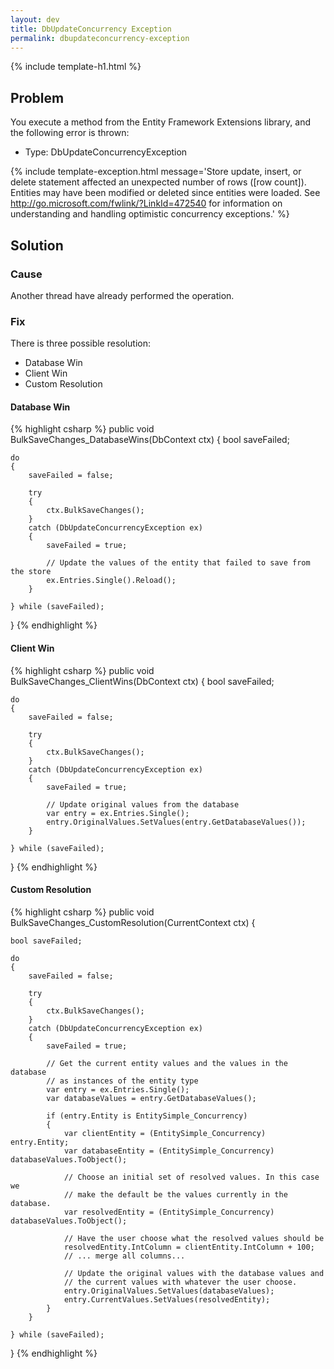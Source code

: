 ```yaml
---
layout: dev
title: DbUpdateConcurrency Exception
permalink: dbupdateconcurrency-exception
---
```


{% include template-h1.html %}

## Problem

You execute a method from the Entity Framework Extensions library, and the following error is thrown:

- Type: DbUpdateConcurrencyException

{% include template-exception.html message='Store update, insert, or delete statement affected an unexpected number of rows ([row count]). Entities may have been modified or deleted since entities were loaded. See http://go.microsoft.com/fwlink/?LinkId=472540 for information on understanding and handling optimistic concurrency exceptions.' %}

## Solution

### Cause

Another thread have already performed the operation.

### Fix

There is three possible resolution:

- Database Win
- Client Win
- Custom Resolution

#### Database Win
{% highlight csharp %}
public void BulkSaveChanges_DatabaseWins(DbContext ctx)
{
    bool saveFailed;

    do
    {
        saveFailed = false;

        try
        {
            ctx.BulkSaveChanges();
        }
        catch (DbUpdateConcurrencyException ex)
        {
            saveFailed = true;

            // Update the values of the entity that failed to save from the store 
            ex.Entries.Single().Reload();
        }

    } while (saveFailed); 
}
{% endhighlight %}

#### Client Win
{% highlight csharp %}
public void BulkSaveChanges_ClientWins(DbContext ctx)
{
    bool saveFailed;

    do
    {
        saveFailed = false;

        try
        {
            ctx.BulkSaveChanges();
        }
        catch (DbUpdateConcurrencyException ex)
        {
            saveFailed = true;

            // Update original values from the database 
            var entry = ex.Entries.Single();
            entry.OriginalValues.SetValues(entry.GetDatabaseValues()); 
        }

    } while (saveFailed); 
}
{% endhighlight %}

#### Custom Resolution
{% highlight csharp %}
public void BulkSaveChanges_CustomResolution(CurrentContext ctx)
{

    bool saveFailed;

    do
    {
        saveFailed = false;

        try
        {
            ctx.BulkSaveChanges();
        }
        catch (DbUpdateConcurrencyException ex)
        {
            saveFailed = true;

            // Get the current entity values and the values in the database 
            // as instances of the entity type 
            var entry = ex.Entries.Single();
            var databaseValues = entry.GetDatabaseValues();

            if (entry.Entity is EntitySimple_Concurrency)
            {
                var clientEntity = (EntitySimple_Concurrency) entry.Entity;
                var databaseEntity = (EntitySimple_Concurrency) databaseValues.ToObject();

                // Choose an initial set of resolved values. In this case we 
                // make the default be the values currently in the database. 
                var resolvedEntity = (EntitySimple_Concurrency) databaseValues.ToObject();

                // Have the user choose what the resolved values should be
                resolvedEntity.IntColumn = clientEntity.IntColumn + 100;
                // ... merge all columns...

                // Update the original values with the database values and 
                // the current values with whatever the user choose. 
                entry.OriginalValues.SetValues(databaseValues);
                entry.CurrentValues.SetValues(resolvedEntity);
            }
        }

    } while (saveFailed);
}
{% endhighlight %}
